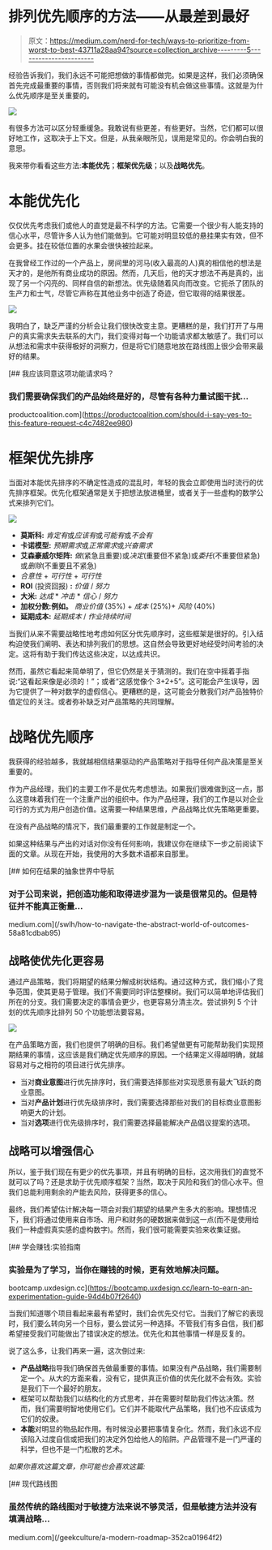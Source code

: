 # 排列优先顺序的方法——从最差到最好

> 原文：<https://medium.com/nerd-for-tech/ways-to-prioritize-from-worst-to-best-43711a28aa94?source=collection_archive---------5----------------------->

经验告诉我们，我们永远不可能把想做的事情都做完。如果是这样，我们必须确保首先完成最重要的事情，否则我们将来就有可能没有机会做这些事情。这就是为什么优先顺序是至关重要的。

![](img/072c7bccdf618c0139d59b130d5f476d.png)

有很多方法可以区分轻重缓急。我敢说有些更差，有些更好。当然，它们都可以很好地工作，这取决于上下文。但是，从我亲眼所见，误用是常见的。你会明白我的意思。

我来带你看看这些方法:**本能优先**；**框架优先级**；以及**战略优先**。

# 本能优先化

仅仅优先考虑我们或他人的直觉是最不科学的方法。它需要一个很少有人能支持的信心水平，尽管许多人认为他们能做到。它可能对明显较低的悬挂果实有效，但不会更多。挂在较低位置的水果会很快被捡起来。

在我曾经工作过的一个产品上，房间里的河马(收入最高的人)真的相信他的想法是天才的，是他所有商业成功的原因。然而，几天后，他的天才想法不再是真的，出现了另一个闪亮的、同样自信的新想法。优先级随着风向而改变。它扼杀了团队的生产力和士气，尽管它声称在其他业务中创造了奇迹，但它取得的结果很差。

![](img/a81afb93021d2689a2a61c56ad605f4e.png)

我明白了，缺乏严谨的分析会让我们很快改变主意。更糟糕的是，我们打开了与用户的真实需求失去联系的大门，我们变得对每一个功能请求都太敏感了。我们可以从想法和需求中获得极好的洞察力，但是将它们随意地放在路线图上很少会带来最好的结果。

[](https://productcoalition.com/should-i-say-yes-to-this-feature-request-c4c7482ee980) [## 我应该同意这项功能请求吗？

### 我们需要确保我们的产品始终是好的，尽管有各种力量试图干扰…

productcoalition.com](https://productcoalition.com/should-i-say-yes-to-this-feature-request-c4c7482ee980) 

# 框架优先排序

当面对本能优先排序的不确定性造成的混乱时，年轻的我会立即使用当时流行的优先排序框架。优先化框架通常是关于把想法放进桶里，或者关于一些虚构的数学公式来排列它们。

![](img/a9714e9e1e10de396efcc0159c5be35c.png)

*   **莫斯科:** *肯定有*或*应该有*或*可能有*或*不会有*
*   **卡诺模型:** *预期需求*或*正常需求*或*兴奋需求*
*   **艾森豪威尔矩阵:** *做*(紧急且重要)或*决定*(重要但不紧急)或*委托*(不重要但紧急)或*删除*(不重要且不紧急)
*   *合意性* + *可行性* + *可行性*
*   **ROI** (投资回报) **:** *价值* / *努力*
*   **大米:** *达成* * *冲击* * *信心* / *努力*
*   **加权分数:**例如**。** *商业价值* (35%) + *成本* (25%)+ *风险* (40%)
*   **延期成本:** *延期成本* / *作业持续时间*

当我们从来不需要战略性地考虑如何区分优先顺序时，这些框架是很好的。引入结构迫使我们阐明、表达和排列我们的思想。这自然会导致更好地经受时间考验的决定。这将有助于我们传达这些决定，以达成共识。

然而，虽然它看起来简单明了，但它仍然是关于猜测的。我们在空中摇着手指说:“这看起来像是必须的！”；或者“这感觉像个 3+2+5”。这可能会产生误导，因为它提供了一种对数学的虚假信心。更糟糕的是，这可能会分散我们对产品独特价值定位的关注。或者弥补缺乏对产品策略的共同理解。

# 战略优先顺序

我获得的经验越多，我就越相信结果驱动的产品策略对于指导任何产品决策是至关重要的。

作为产品经理，我们的主要工作不是优先考虑想法。如果我们很难做到这一点，那么这意味着我们在一个注重产出的组织中。作为产品经理，我们的工作是以对企业可行的方式为用户创造价值。这需要一种结果思维，产品战略比优先策略更重要。

在没有产品战略的情况下，我们最重要的工作就是制定一个。

如果这种结果与产出的对话对你没有任何影响，我建议你在继续下一步之前阅读下面的文章。从现在开始，我使用的大多数术语都来自那里。

[](/swlh/how-to-navigate-the-abstract-world-of-outcomes-58a81cdbab95) [## 如何在结果的抽象世界中导航

### 对于公司来说，把创造功能和取得进步混为一谈是很常见的。但是特征并不能真正衡量…

medium.com](/swlh/how-to-navigate-the-abstract-world-of-outcomes-58a81cdbab95) 

## 战略使优先化更容易

通过产品策略，我们将期望的结果分解成树状结构。通过这种方式，我们缩小了竞争范围，使其更易于管理。我们不需要同时评估整棵树。我们可以简单地评估我们所在的分支。我们需要决定的事情会更少，也更容易分清主次。尝试排列 5 个计划的优先顺序比排列 50 个功能想法要容易。

![](img/1162ed982bdf012810e85b6d94be46b6.png)

在产品策略方面，我们也提供了明确的目标。我们希望做更有可能帮助我们实现预期结果的事情，这应该是我们确定优先顺序的原因。一个结果定义得越明确，就越容易对与之相符的项目进行优先排序。

*   当对**商业意图**进行优先排序时，我们需要选择那些对实现愿景有最大飞跃的商业意图。
*   当对**产品计划**进行优先级排序时，我们需要选择那些对我们的目标商业意图影响更大的计划。
*   当对**选项**进行优先级排序时，我们需要选择最能解决产品倡议提案的选项。

## 战略可以增强信心

所以，鉴于我们现在有更少的优先事项，并且有明确的目标，这次用我们的直觉不就可以了吗？还是求助于优先顺序框架？当然，取决于风险和我们的信心水平。但我们总能利用剩余的产能去风险，获得更多的信心。

最终，我们希望估计解决每一项会对我们期望的结果产生多大的影响。理想情况下，我们将通过使用来自市场、用户和财务的硬数据来做到这一点(而不是使用给我们一种虚假真实感的虚构数字)。然而，我们很可能需要实验来收集证据。

[](https://bootcamp.uxdesign.cc/learn-to-earn-an-experimentation-guide-94d4b07f2640) [## 学会赚钱:实验指南

### 实验是为了学习，当你在赚钱的时候，更有效地解决问题。

bootcamp.uxdesign.cc](https://bootcamp.uxdesign.cc/learn-to-earn-an-experimentation-guide-94d4b07f2640) 

当我们知道哪个项目看起来最有希望时，我们会优先交付它。当我们了解它的表现时，我们要么转向另一个目标，要么尝试另一种选择。不管我们有多自信，我们都希望接受我们可能做出了错误决定的想法。优先化和其他事情一样是反复的。

说了这么多，让我们再来一遍，这次倒过来:

*   **产品战略**指导我们确保首先做最重要的事情。如果没有产品战略，我们需要制定一个。从大的方面来看，没有它，提供真正价值的优先化就不会有效。实验是我们下一个最好的朋友。
*   框架可以帮助我们以结构化的方式思考，并在需要时帮助我们传达决策。然而，我们需要明智地使用它们。它们并不能取代产品策略，我们也不应该成为它们的奴隶。
*   **本能**对明显的物品起作用。有时候没必要把事情复杂化。然而，我们永远不应该陷入过度自信或把我们的决定外包给他人的陷阱。产品管理不是一门严谨的科学，但也不是一门松散的艺术。

*如果你喜欢这篇文章，你可能也会喜欢这篇:*

[](/geekculture/a-modern-roadmap-352ca01964f2) [## 现代路线图

### 虽然传统的路线图对于敏捷方法来说不够灵活，但是敏捷方法并没有填满战略…

medium.com](/geekculture/a-modern-roadmap-352ca01964f2)